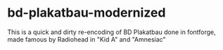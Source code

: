 # bd-plakatbau-modernized
This is a quick and dirty re-encoding of BD Plakatbau done in fontforge, made famous by Radiohead in "Kid A" and "Amnesiac" 
